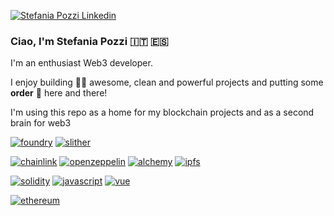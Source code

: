 [![Stefania Pozzi Linkedin](https://img.shields.io/badge/LinkedIn-0077B5?style=for-the-badge&logo=linkedin&logoColor=white)](https://www.linkedin.com/in/stefania-pozzi-27081317b/)

<h3> Ciao, I'm Stefania Pozzi 🇮🇹 🇪🇸 </h3>

I'm an enthusiast Web3 developer.

I enjoy building 🏋️‍♀️ awesome, clean and powerful projects and putting some <b>order</b> 🧹 here and there!

I'm using this repo as a home for my blockchain projects and  as a second brain for web3

[![foundry](https://img.shields.io/badge/foundry-black?style=for-the-badge)](https://book.getfoundry.sh/)
[![slither](https://img.shields.io/badge/slither-E3403F?style=for-the-badge)](https://blog.trailofbits.com/2018/10/19/slither-a-solidity-static-analysis-framework/)

[![chainlink](https://img.shields.io/badge/chainlink-375BD2?style=for-the-badge&logo=chainlink)](https://chain.link/)
[![openzeppelin](https://img.shields.io/badge/openzeppelin-FAFAFB?style=for-the-badge&logo=openzeppelin)](https://www.openzeppelin.com/)
[![alchemy](https://img.shields.io/badge/alchemy-373FF9?style=for-the-badge&logo=alchemy)](https://www.alchemy.com/)
[![ipfs](https://img.shields.io/badge/ipfs-grey?style=for-the-badge&logo=ipfs)](ipns://ipfs.tech/)

[![solidity](https://img.shields.io/badge/solidity-2B247C?style=for-the-badge&logo=solidity)](https://docs.soliditylang.org/en/v0.8.22/)
[![javascript](https://img.shields.io/badge/javascript-black?style=for-the-badge&logo=javascript)](https://www.javascript.com/)
[![vue](https://img.shields.io/badge/vue.js-2B405C?style=for-the-badge&logo=vue.js)](https://vuejs.org/)

[![ethereum](https://img.shields.io/badge/ethereum-5468FF?style=for-the-badge&logo=ethereum)](https://docs.soliditylang.org/en/v0.8.22/)
